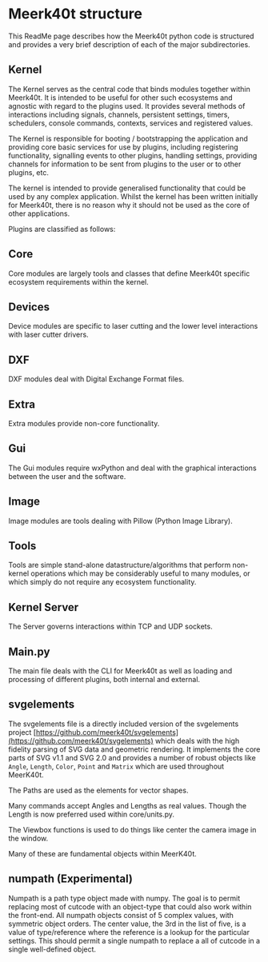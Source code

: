 # Meerk40t structure

This ReadMe page describes how the Meerk40t python code is structured and provides a very brief description of each of the major subdirectories.

## Kernel
The Kernel serves as the central code that binds modules together within Meerk40t.
It is intended to be useful for other such ecosystems and agnostic with regard to the plugins used.
It provides several methods of interactions including signals, channels, persistent settings,
timers, schedulers, console commands, contexts, services and registered values.

The Kernel is responsible for booting / bootstrapping the application and providing core basic services
for use by plugins, including registering functionality, signalling events to other plugins, handling settings,
providing channels for information to be sent from plugins to the user or to other plugins, etc.

The kernel is intended to provide generalised functionality that could be used by any complex application.
Whilst the kernel has been written initially for Meerk40t, there is no reason why it should not be used as the core
of other applications.

Plugins are classified as follows:

## Core

Core modules are largely tools and classes that define Meerk40t specific ecosystem requirements within the kernel.

## Devices

Device modules are specific to laser cutting and the lower level interactions with laser cutter drivers.

## DXF

DXF modules deal with Digital Exchange Format files.

## Extra

Extra modules provide non-core functionality.

## Gui

The Gui modules require wxPython and deal with the graphical interactions between the user and the software.

## Image

Image modules are tools dealing with Pillow (Python Image Library).

## Tools

Tools are simple stand-alone datastructure/algorithms that perform non-kernel operations
which may be considerably useful to many modules, or which simply do not require any ecosystem functionality.

## Kernel Server
The Server governs interactions within TCP and UDP sockets.

## Main.py
The main file deals with the CLI for Meerk40t as well as loading and processing of different plugins, both internal and external.

## svgelements
The svgelements file is a directly included version of the svgelements project
[https://github.com/meerk40t/svgelements](https://github.com/meerk40t/svgelements)
which deals with the high fidelity parsing of SVG data and geometric rendering.
It implements the core parts of SVG v1.1 and SVG 2.0  and provides a number of robust objects like `Angle`, `Length`, `Color`, `Point` and `Matrix` which are used throughout MeerK40t.

The Paths are used as the elements for vector shapes.

Many commands accept Angles and Lengths as real values. Though the Length is now preferred used within core/units.py.

The Viewbox functions is used to do things like center the camera image in the window.

Many of these are fundamental objects within MeerK40t. 

## numpath (Experimental)

Numpath is a path type object made with numpy. The goal is to permit replacing most of cutcode with an object-type that could also work within the front-end. All numpath objects consist of 5 complex values, with symmetric object orders. The center value, the 3rd in the list of five, is a value of type/reference where the reference is a lookup for the particular settings. This should permit a single numpath to replace a all of cutcode in a single well-defined object. 
